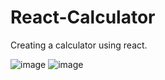 # React-Calculator
Creating a calculator using react.

![image](https://github.com/ShamRathan/React-Calculator/assets/93587823/cb3680a7-6569-4d5e-b073-b7635218472e)
![image](https://github.com/ShamRathan/React-Calculator/assets/93587823/2ffa5215-1ebf-491b-88fa-1f75c81b7c0c)
